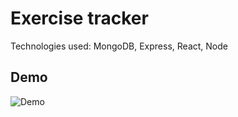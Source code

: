 # Exercise tracker
Technologies used: MongoDB, Express, React, Node

## Demo

![Demo](https://media.giphy.com/media/UqAJzau5QW17ahSYld/giphy.gif)